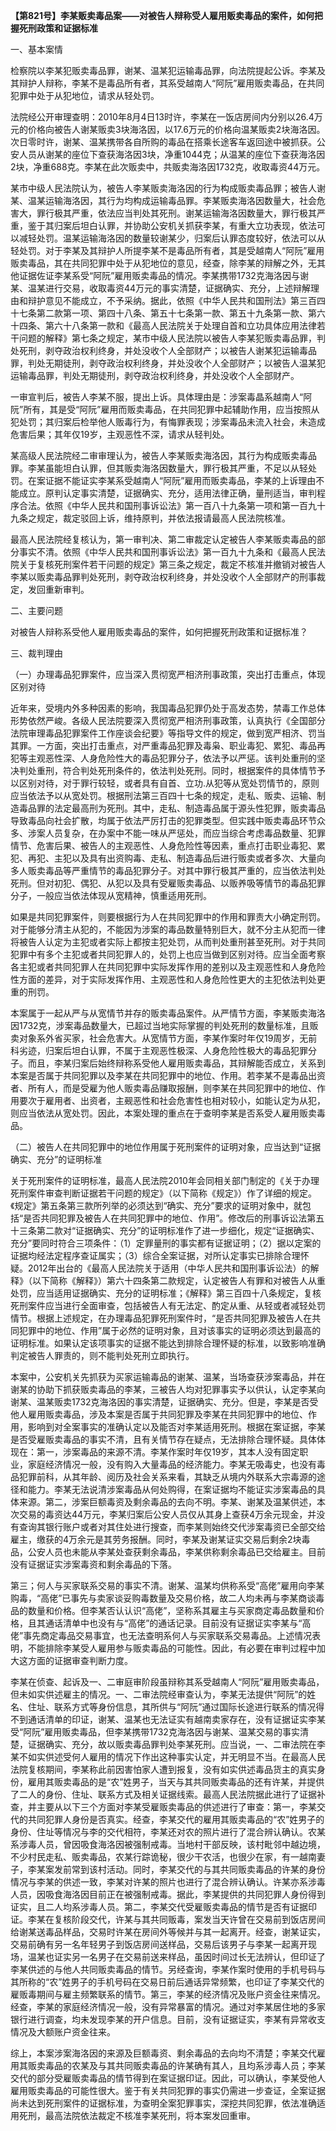 **【第821号】李某贩卖毒品案——对被告人辩称受人雇用贩卖毒品的案件，如何把握死刑政策和证据标准**

一、基本案情

检察院以李某犯贩卖毒品罪，谢某、温某犯运输毒品罪，向法院提起公诉。李某及其辩护人辩称，李某不是毒品所有者，其系受越南人“阿阮”雇用贩卖毒品，在共同犯罪中处于从犯地位，请求从轻处罚。

法院经公开审理查明：2010年8月4日13时许，李某在一饭店房间内分别以26.4万元的价格向被告人谢某贩卖3块海洛因，以17.6万元的价格向温某贩卖2块海洛因。次日零时许，谢某、温某携带各自所购的毒品在搭乘长途客车返回途中被抓获。公安人员从谢某的座位下查获海洛因3块，净重1044克；从温某的座位下查获海洛因2块，净重688克。李某在此次贩卖中，共贩卖海洛因1732克，收取毒资44万元。

某市中级人民法院认为，被告人李某贩卖海洛因的行为构成贩卖毒品罪；被告人谢某、温某运输海洛因，其行为均构成运输毒品罪。李某贩卖海洛因数量大，社会危害大，罪行极其严重，依法应当判处其死刑。谢某运输海洛因数量大，罪行极其严重，鉴于其归案后坦白认罪，并协助公安机关抓获李某，有重大立功表现，依法可以减轻处罚。温某运输海洛因的数量较谢某少，归案后认罪态度较好，依法可以从轻处罚。对于李某及其辩护人所提李某不是毒品所有者，其是受越南人“阿阮”雇用贩卖毒品，其在共同犯罪中处于从犯地位的意见，经查，除李某的辩解之外，无其他证据佐证李某系受“阿阮”雇用贩卖毒品的情况。李某携带1732克海洛因与谢某、温某进行交易，收取毒资44万元的事实清楚，证据确实、充分，上述辩解理由和辩护意见不能成立，不予采纳。据此，依照《中华人民共和国刑法》第三百四十七条第二款第一项、第四十八条、第五十七条第一款、第五十九条第一款、第六十四条、第六十八条第一款和《最高人民法院关于处理自首和立功具体应用法律若干问题的解释》第七条之规定，某市中级人民法院以被告人李某犯贩卖毒品罪，判处死刑，剥夺政治权利终身，并处没收个人全部财产；以被告人谢某犯运输毒品罪，判处无期徒刑，剥夺政治权利终身，并处没收个人全部财产；以被告人温某犯运输毒品罪，判处无期徒刑，剥夺政治权利终身，并处没收个人全部财产。

一审宣判后，被告人李某不服，提出上诉。具体理由是：涉案毒晶系越南人“阿阮”所有，其是受“阿阮”雇用而贩卖毒品，在共同犯罪中起辅助作用，应当按照从犯处罚；其归案后检举他人贩毒行为，有悔罪表现；涉案毒品未流入社会，未造成危害后果；其年仅19岁，主观恶性不深，请求从轻判处。

某高级人民法院经二审审理认为，被告人李某贩卖海洛因，其行为构成贩卖毒品罪。李某虽能坦白认罪，但其贩卖海洛因数量大，罪行极其严重，不足以从轻处罚。在案证据不能证实李某系受越南人“阿阮”雇用而贩卖毒品，李某的上诉理由不能成立。原判认定事实清楚，证据确实、充分，适用法律正确，量刑适当，审判程序合法。依照《中华人民共和国刑事诉讼法》第一百八十九条第一项和第一百九十九条之规定，裁定驳回上诉，维持原判，并依法报请最高人民法院核准。

最高人民法院经复核认为，第一审判决、第二审裁定认定被告人李某贩卖毒品的部分事实不清。依照《中华人民共和国刑事诉讼法》第一百九十九条和《最高人民法院关于复核死刑案件若干问题的规定》第三条之规定，裁定不核准并撤销对被告人李某以贩卖毒品罪判处死刑，剥夺政治权利终身，并处没收个人全部财产的刑事裁定，发回重新审判。

二、主要问题

对被告人辩称系受他人雇用贩卖毒品的案件，如何把握死刑政策和证据标准？

三、裁判理由

（一）办理毒品犯罪案件，应当深入贯彻宽严相济刑事政策，突出打击重点，体现区别对待

近年来，受境内外多种因素的影响，我国毒品犯罪仍处于高发态势，禁毒工作总体形势依然严峻。各级人民法院要深入贯彻宽严相济刑事政策，认真执行《全国部分法院审理毒品犯罪案件工作座谈会纪要》等指导文件的规定，做到宽严相济、罚当其罪。一方面，突出打击重点，对严重毒品犯罪及毒枭、职业毒犯、累犯、毒品再犯等主观恶性深、人身危险性大的毒品犯罪分子，依法予以严惩。该判处重刑的坚决判处重刑，符合判处死刑条件的，依法判处死刑。同时，根据案件的具体情节予以区别对待，对于罪行较轻，或者具有自首、立功.从犯等从宽处罚情节的，原则应当依法予以从宽处罚。根据刑法第三百四十七条的规定，走私、贩卖、运输、制造毒品罪的法定最高刑为死刑。其中，走私、制造毒品属于源头性犯罪，贩卖毒品导致毒品向社会扩散，均属于依法严厉打击的犯罪类型。但实践中贩卖毒品环节众多、涉案人员复杂，在办案中不能一味从严惩处，而应当综合考虑毒品数量、犯罪情节、危害后果、被告人的主观恶性、人身危险性等因素，重点打击职业毒犯、累犯、再犯、主犯以及具有出资购毒、走私、制造毒品后进行贩卖或者多次、大量向多人贩卖毒品等严重情节的毒品犯罪分子。对其中罪行极其严重的，应当依法判处死刑。但对初犯、偶犯、从犯以及具有受雇贩卖毒品、以贩养吸等情节的毒品犯罪分子，一般应当依法体现从宽精神，慎重适用死刑。

如果是共同犯罪案件，则要根据行为人在共同犯罪中的作用和罪责大小确定刑罚。对于能够分清主从犯的，不能因为涉案的毒品数量特别巨大，就不分主从犯而一律将被告人认定为主犯或者实际上都按主犯处罚，从而判处重刑甚至死刑。对于共同犯罪中有多个主犯或者共同犯罪人的，处罚上也应当做到区别对待。应当全面考察各主犯或者共同犯罪人在共同犯罪中实际发挥作用的差别以及主观恶性和人身危险性方面的差异，对于实际发挥作用、主观恶性和人身危险性更大的主犯依法判处更重的刑罚。

本案属于一起从严与从宽情节并存的贩卖毒品案件。从严情节方面，李某贩卖海洛因1732克，涉案毒品数量大，已超过当地实际掌握的判处死刑的数量标准，且贩卖对象系外省买家，社会危害大。从宽情节方面，李某作案时年仅19周岁，无前科劣迹，归案后坦白认罪，不属于主观恶性极深、人身危险性极大的毒品犯罪分子。而且，李某归案后始终辩称系受他人雇用贩卖毒品，其辩解能否成立，关系到本案是否属于共同犯罪以及李某在共同犯罪中的地位、作用。若李某不是毒品出资者、所有人，而是受雇为他人贩卖毒品赚取报酬，则李某在共同犯罪中的地位、作用要次于雇用者、出资者，主觋恶性和社会危害性也相对较小，如能认定为从犯，则应当依法从宽处罚。因此，本案处理的重点在于查明李某是否系受人雇用贩卖毒品。

（二）被告人在共同犯罪中的地位作用属于死刑案件的证明对象，应当达到“证据确实、充分”的证明标准

关于死刑案件的证明标准，最高人民法院2010年会同相关部门制定的《关于办理死刑案件审查判断证据若干问题的规定》（以下简称《规定》）作了详细的规定。《规定》第五条第三款所列举的必须达到“确实、充分”要求的证明对象中，就包括“是否共同犯罪及被告人在共同犯罪中的地位、作用”。修改后的刑事诉讼法第五十三条第二款对“证据确实、充分”的证明标准作了进一步细化，规定“证据确实、充分”要同时符合三项条件：（1）定罪量刑的事实都有证据证明；（2）据以定案的证据均经法定程序查证属实；（3）综合全案证据，对所认定事实已排除合理怀疑。2012年出台的《最高人民法院关于适用（中华人民共和国刑事诉讼法）的解释》（以下简称《解释》）第六十四条第二款规定，认定被告人有罪和对被告人从重处罚，应当适用证据确实、充分的证明标准；《解释》第三百四十八条规定，复核死刑案件应当进行全面审查，包括被告人有无法定、酌定从重、从轻或者减轻处罚情节。根据上述规定，在办理毒品犯罪死刑案件时，“是否共同犯罪及被告人在共同犯罪中的地位、作用”属于必然的证明对象，且对该事实的证明必须达到最高的证明标准。如果认定该项事实的证据不能达到排除合理怀疑的标准，以致影响准确判定被告人罪责的，则不能判处死刑立即执行。

本案中，公安机关先抓获为买家运输毒品的谢某、温某，当场查获涉案毒品，并在谢某的协助下抓获贩卖毒品的李某，三被告人均对犯罪事实予以供认，认定李某向谢某、温某贩卖1732克海洛因的事实清楚，证据确实、充分。但是，李某是否受他人雇用贩卖毒品，涉及本案是否属于共同犯罪及李某在共同犯罪中的地位、作用，影响到对全案事实的准确认定以及能否对李某适用死刑。根据在案证据，李某是否受雇贩卖毒品的事实不清，且有关情节存在疑点，无法排除合理怀疑。具体体现在：第一，涉案毒品的来源不清。李某作案时年仅19岁，其本人没有固定职业，家庭经济情况一般，没有购入大量毒品的经济能力。李某无吸毒史，也没有毒品犯罪前科，从其年龄、阅历及社会关系来看，其缺乏从境内外联系大宗毒源的途径和能力。李某无法说清涉案毒品从何处购得，在案证据均不能证实涉案毒品的具体来源。第二，涉案巨额毒资及剩余毒品的去向不明。李某、谢某及温某供述，本次交易的毒资达44万元，李某归案后公安人员仅从其身上查获4万余元现金，并没有查询其银行账户或者对其住处进行搜查，而李某则始终交代涉案毒资已全部交给雇主，缴获的4万余元是其劳务报酬。同时，李某及谢某证实交易后剩余2块毒品，公安人员也未能从李某处查获剩余毒品，李某供称剩余毒品已交给雇主。目前没有证据证实涉案毒资和剩余毒品的下落。

第三；何人与买家联系交易的事实不清。谢某、温某均供称系受“高佬”雇用向李某购毒，“高佬”已事先与卖家谈妥购毒数量及交易价格，故二人均未再与李某商谈毒品的数量和价格。但李某否认认识“高佬”，坚称系其雇主与买家商定毒品数量和价格，且其通话清单中也没有与“高佬”的通话记录。目前没有证据证实李某与“高佬”事先商定毒品交易事宜，也无法查明系何人与买家联系交易毒品。上述情况表明，不能排除李某受人雇用参与贩卖毒品的可能性。因此，有必要在审判过程中加大这方面的证据审查判断力度。

李某在侦查、起诉及一、二审庭审阶段虽辩称其系受越南人“阿阮”雇用贩卖毒品，但未如实供述雇主的情况。一、二审法院经审查认为，李某无法提供“阿阮”的姓名、住址、联系方式等身份信息，其所供与“阿阮”通过国际长途进行联系的情况得不到通话清单的印证，谢某、温某也无法证实有越南卖家存在，没有证据证实李某受“阿阮”雇用贩卖毒品，但李某携带1732克海洛因与谢某、温某交易的事实清楚，证据确实、充分，故以贩卖毒品罪判处李某死刑。应当说，一、二审法院在李某不如实供述受何人雇用的情况下作出这种事实认定，并无明显不当。在最高人民法院复核期间，李某称此前因害怕家人遭到报复，没有如实供述毒品货主的真实身份，雇用其贩卖毒品的是“农”姓男子，当天与其共同贩卖毒品的还有许某，并提供了二人的身份、住址、联系方式及相关证据线索。最高人民法院据此进行了证据补查，并主要从以下三个方面对李某受雇贩卖毒品的供述进行了审查：第一，李某交代的共同犯罪人身份是否真实。经查，李某交代的雇用其贩卖毒品的“农”姓男子的身份、住址等情况与李的交代相符，李某还对农的照片进行了混合辨认确认。农某系涉毒人员，曾因吸食海洛因被强制戒毒。当地村干部反映，该村毗邻中越边境，不少村民走私、贩卖毒品，农某行踪诡秘，很少干农活，也很少在家，有一越南妻子，李某案发前常到该村活动。同时，李某交代的与其共同贩卖毒品的许某的身份情况与李某的供述一致，李某对许某的照片也进行了混合辨认确认。许某亦系涉毒人员，因吸食海洛因目前正在被强制戒毒。据此，李某提供的共同犯罪人身份得到证实，且二人均系涉毒人员。第二，李某交代受雇贩卖毒品的情节是否有证据印证。李某在复核阶段交代，许某与其共同贩毒，案发当天许曾在交易前到饭店房间给谢某送毒品样品，交易时许某在房间外等候并与其一起离开。经查，谢某证实，交易前确有另一名年轻男子到饭店房间送样品，交易后该男子与李某一起离开现场，温某也证实另一名男子在交易前送来样品，虽因时间过长无法辨认，但印证了李某供述的与他人共同贩卖毒品的情节。另经查询，李某作案时使用的手机号码与其所称的“农”姓男子的手机号码在交易日前后通话异常频繁，也印证了李某交代的雇贩毒期间与雇主频繁联系的情节。第三，李某的经济情况及账户资金往来情况。经查，李某的家庭经济情况一般，没有异常暴富的情况。通过对李某居住地的多家银行进行调查，均未发现李某的开户信息。目前，没有证据证实，李某有异常收支情况及大额账户资金往来。

综上，本案涉案海洛因的来源及巨额毒资、剩余毒品的去向均不清楚；李某交代雇用其贩卖毒品的农某及与其共同贩卖毒品的许某确有其人，且均系涉毒人员；李某交代的部分受雇贩卖毒品的情节得到在案证据印证。因此，可以确认，李某受他人雇用贩卖毒品的可能性很大。鉴于有关共同犯罪的事实仍需进一步查证，全案证据尚未达到死刑案件的证据标准，为查明全案犯罪事实，深挖共同犯罪，依法准确适用死刑，最高法院依法裁定不核准李某死刑，将本案发回重审。